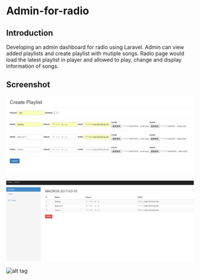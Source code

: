 # Admin-for-radio


## Introduction
Developing an admin dashboard for radio using Laravel. Admin can view added playlists and create playlist with mutiple songs.
Radio page would load the latest playlist in player and allowed to play, change and display information of songs.

## Screenshot
![alt tag](https://github.com/slashpot/Admin-for-radio/blob/master/demo/admin.PNG)

![alt tag](https://github.com/slashpot/Admin-for-radio/blob/master/demo/dashboard.PNG)

![alt tag](https://github.com/slashpot/Admin-for-radio/blob/master/demo/radio.PNG)

